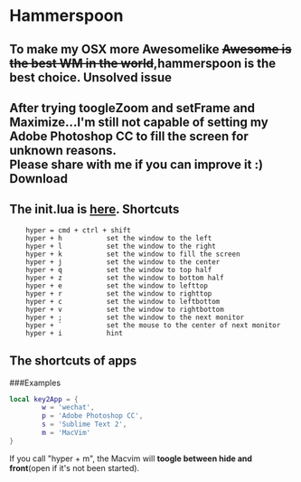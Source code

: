 Hammerspoon
====
To make my OSX more **Awesomelike** ~~Awesome is the best WM in the world~~,hammerspoon is the best choice.
Unsolved issue
----
After trying toogleZoom and setFrame and Maximize...I'm still not capable of setting my Adobe Photoshop CC to fill the screen for unknown reasons.  
Please share with me if you can improve it :)
Download
----
The init.lua is [here](https://github.com/dcrozz/.hammerspoon/blob/master/init.lua).
Shortcuts
----
		hyper = cmd + ctrl + shift
		hyper + h			set the window to the left
		hyper + l			set the window to the right 
		hyper + k			set the window to fill the screen
		hyper + j			set the window to the center
		hyper + q			set the window to top half
		hyper + z			set the window to bottom half
		hyper + e			set the window to lefttop
		hyper + r			set the window to righttop
		hyper + c			set the window to leftbottom
		hyper + v			set the window to rightbottom
		hyper + ;			set the window to the next monitor
		hyper + `			set the mouse to the center of next monitor
		hyper + i			hint
The shortcuts of apps
----
###Examples
```Lua
local key2App = {
	    w = 'wechat',
		p = 'Adobe Photoshop CC',
		s = 'Sublime Text 2',
		m = 'MacVim'
}
```
If you call "hyper + m", the Macvim will **toogle between hide and front**(open if it's not been started).
